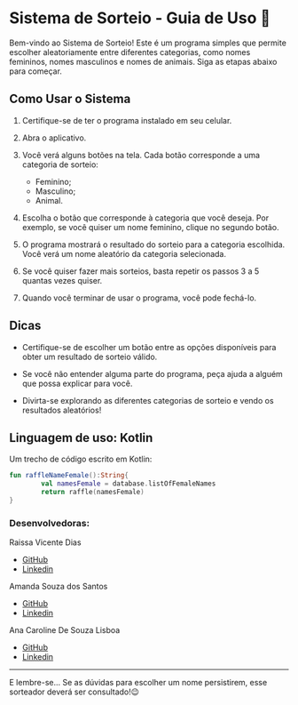 # Sistema de Sorteio - Guia de Uso 📲

Bem-vindo ao Sistema de Sorteio! Este é um programa simples que permite escolher aleatoriamente entre diferentes categorias, como nomes femininos, nomes masculinos e nomes de animais.
Siga as etapas abaixo para começar.

## Como Usar o Sistema

1. Certifique-se de ter o programa instalado em seu celular. 

2. Abra o aplicativo.

3. Você verá alguns botões na tela. Cada botão corresponde a uma categoria de sorteio:

    - Feminino;
    - Masculino;
    - Animal.

4. Escolha o botão que corresponde à categoria que você deseja. Por exemplo, se você quiser um nome feminino, clique no segundo botão.

5. O programa mostrará o resultado do sorteio para a categoria escolhida. Você verá um nome aleatório da categoria selecionada.

6. Se você quiser fazer mais sorteios, basta repetir os passos 3 a 5 quantas vezes quiser.

7. Quando você terminar de usar o programa, você pode fechá-lo.

## Dicas

- Certifique-se de escolher um botão entre as opções disponíveis para obter um resultado de sorteio válido.

- Se você não entender alguma parte do programa, peça ajuda a alguém que possa explicar para você.

- Divirta-se explorando as diferentes categorias de sorteio e vendo os resultados aleatórios!

## Linguagem de uso: **Kotlin**
Um trecho de código escrito em Kotlin:
~~~kotlin
fun raffleNameFemale():String{
        val namesFemale = database.listOfFemaleNames
        return raffle(namesFemale)
}
~~~
### **Desenvolvedoras:**
Raissa Vicente Dias
* [GitHub](https://github.com/RaiVD)
* [Linkedin](https://www.linkedin.com/mwlite/in/raissa-vicente-86a3b2210)

Amanda Souza dos Santos
* [GitHub](https://github.com/AmandaSantos11?tab=repositories)
* [Linkedin](https://www.linkedin.com/in/amanda-souza-dos-santos-645410205/)

Ana Caroline De Souza Lisboa
* [GitHub](https://github.com/Ana-dev19?tab=repositories)
* [Linkedin](https://www.linkedin.com/in/ana-caroline-lisboa-583503217)

---

E lembre-se... Se as dúvidas para escolher um nome persistirem, esse sorteador deverá ser consultado!😉
